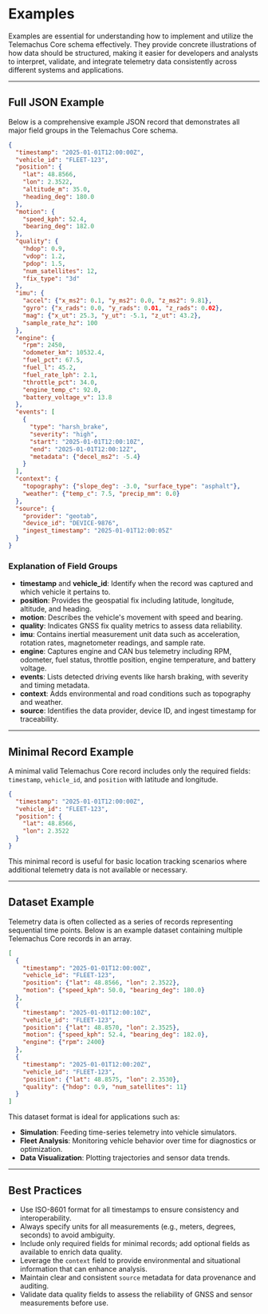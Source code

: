 # Examples

Examples are essential for understanding how to implement and utilize the Telemachus Core schema effectively. They provide concrete illustrations of how data should be structured, making it easier for developers and analysts to interpret, validate, and integrate telemetry data consistently across different systems and applications.

---

## Full JSON Example

Below is a comprehensive example JSON record that demonstrates all major field groups in the Telemachus Core schema.

```json
{
  "timestamp": "2025-01-01T12:00:00Z",
  "vehicle_id": "FLEET-123",
  "position": {
    "lat": 48.8566,
    "lon": 2.3522,
    "altitude_m": 35.0,
    "heading_deg": 180.0
  },
  "motion": {
    "speed_kph": 52.4,
    "bearing_deg": 182.0
  },
  "quality": {
    "hdop": 0.9,
    "vdop": 1.2,
    "pdop": 1.5,
    "num_satellites": 12,
    "fix_type": "3d"
  },
  "imu": {
    "accel": {"x_ms2": 0.1, "y_ms2": 0.0, "z_ms2": 9.81},
    "gyro": {"x_rads": 0.0, "y_rads": 0.01, "z_rads": 0.02},
    "mag": {"x_ut": 25.3, "y_ut": -5.1, "z_ut": 43.2},
    "sample_rate_hz": 100
  },
  "engine": {
    "rpm": 2450,
    "odometer_km": 10532.4,
    "fuel_pct": 67.5,
    "fuel_l": 45.2,
    "fuel_rate_lph": 2.1,
    "throttle_pct": 34.0,
    "engine_temp_c": 92.0,
    "battery_voltage_v": 13.8
  },
  "events": [
    {
      "type": "harsh_brake",
      "severity": "high",
      "start": "2025-01-01T12:00:10Z",
      "end": "2025-01-01T12:00:12Z",
      "metadata": {"decel_ms2": -5.4}
    }
  ],
  "context": {
    "topography": {"slope_deg": -3.0, "surface_type": "asphalt"},
    "weather": {"temp_c": 7.5, "precip_mm": 0.0}
  },
  "source": {
    "provider": "geotab",
    "device_id": "DEVICE-9876",
    "ingest_timestamp": "2025-01-01T12:00:05Z"
  }
}
```

### Explanation of Field Groups

- **timestamp** and **vehicle_id**: Identify when the record was captured and which vehicle it pertains to.
- **position**: Provides the geospatial fix including latitude, longitude, altitude, and heading.
- **motion**: Describes the vehicle's movement with speed and bearing.
- **quality**: Indicates GNSS fix quality metrics to assess data reliability.
- **imu**: Contains inertial measurement unit data such as acceleration, rotation rates, magnetometer readings, and sample rate.
- **engine**: Captures engine and CAN bus telemetry including RPM, odometer, fuel status, throttle position, engine temperature, and battery voltage.
- **events**: Lists detected driving events like harsh braking, with severity and timing metadata.
- **context**: Adds environmental and road conditions such as topography and weather.
- **source**: Identifies the data provider, device ID, and ingest timestamp for traceability.

---

## Minimal Record Example

A minimal valid Telemachus Core record includes only the required fields: `timestamp`, `vehicle_id`, and `position` with latitude and longitude.

```json
{
  "timestamp": "2025-01-01T12:00:00Z",
  "vehicle_id": "FLEET-123",
  "position": {
    "lat": 48.8566,
    "lon": 2.3522
  }
}
```

This minimal record is useful for basic location tracking scenarios where additional telemetry data is not available or necessary.

---

## Dataset Example

Telemetry data is often collected as a series of records representing sequential time points. Below is an example dataset containing multiple Telemachus Core records in an array.

```json
[
  {
    "timestamp": "2025-01-01T12:00:00Z",
    "vehicle_id": "FLEET-123",
    "position": {"lat": 48.8566, "lon": 2.3522},
    "motion": {"speed_kph": 50.0, "bearing_deg": 180.0}
  },
  {
    "timestamp": "2025-01-01T12:00:10Z",
    "vehicle_id": "FLEET-123",
    "position": {"lat": 48.8570, "lon": 2.3525},
    "motion": {"speed_kph": 52.4, "bearing_deg": 182.0},
    "engine": {"rpm": 2400}
  },
  {
    "timestamp": "2025-01-01T12:00:20Z",
    "vehicle_id": "FLEET-123",
    "position": {"lat": 48.8575, "lon": 2.3530},
    "quality": {"hdop": 0.9, "num_satellites": 11}
  }
]
```

This dataset format is ideal for applications such as:

- **Simulation**: Feeding time-series telemetry into vehicle simulators.
- **Fleet Analysis**: Monitoring vehicle behavior over time for diagnostics or optimization.
- **Data Visualization**: Plotting trajectories and sensor data trends.

---

## Best Practices

- Use ISO-8601 format for all timestamps to ensure consistency and interoperability.
- Always specify units for all measurements (e.g., meters, degrees, seconds) to avoid ambiguity.
- Include only required fields for minimal records; add optional fields as available to enrich data quality.
- Leverage the `context` field to provide environmental and situational information that can enhance analysis.
- Maintain clear and consistent `source` metadata for data provenance and auditing.
- Validate data quality fields to assess the reliability of GNSS and sensor measurements before use.